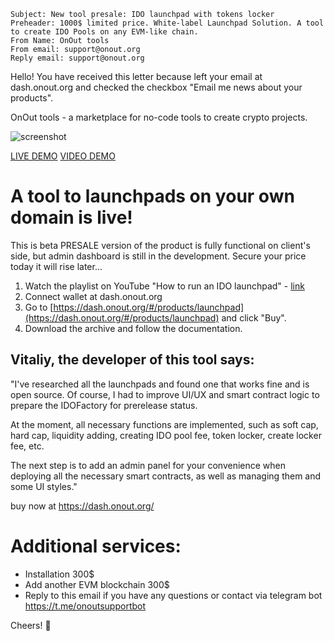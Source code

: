 ```
Subject: New tool presale: IDO launchpad with tokens locker
Preheader: 1000$ limited price. White-label Launchpad Solution. A tool to create IDO Pools on any EVM-like chain.
From Name: OnOut tools
From email: support@onout.org
Reply email: support@onout.org
```

Hello! You have received this letter because left your email at dash.onout.org and checked the checkbox "Email me news about your products".

OnOut tools - a marketplace for no-code tools to create crypto projects.

![screenshot](/images/launchpad_cc.png)

[LIVE DEMO](https://launchpad.onout.org/)
[VIDEO DEMO](https://www.youtube.com/watch?v=jiJBoMpr5tQ&list=PLLtijyRvdwnYDfXZnpaFDe2KNBB4r0FmD&index=1)

# A tool to launchpads on your own domain is live!

This is beta PRESALE version of the product is fully functional on client's side, but admin dashboard is still in the development. Secure your price today it will rise later...

1. Watch the playlist on YouTube "How to run an IDO launchpad" - [link](https://www.youtube.com/playlist?list=PLLtijyRvdwnYDfXZnpaFDe2KNBB4r0FmD)
2. Connect wallet at dash.onout.org 
3. Go to [https://dash.onout.org/#/products/launchpad](https://dash.onout.org/#/products/launchpad) and click "Buy".
4. Download the archive and follow the documentation.

## Vitaliy, the developer of this tool says:
"I've researched all the launchpads and found one that works fine and is open source. Of course, I had to improve UI/UX and smart contract logic to prepare the IDOFactory for prerelease status.

At the moment, all necessary functions are implemented, such as soft cap, hard cap, liquidity adding, creating IDO pool fee, token locker, create locker fee, etc.

The next step is to add an admin panel for your convenience when deploying all the necessary smart contracts, as well as managing them and some UI styles."

buy now at https://dash.onout.org/

# Additional services:
- Installation 300$
- Add another EVM blockchain 300$
- Reply to this email if you have any questions or contact via telegram bot https://t.me/onoutsupportbot

Cheers! 🍂



